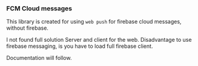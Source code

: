 ### FCM Cloud messages

This library is created for using `web push` for firebase cloud messages, without firebase.

I not found full solution Server and client for the web. Disadvantage to use firebase messaging, is you have to load full firebase client.

Documentation will follow.

